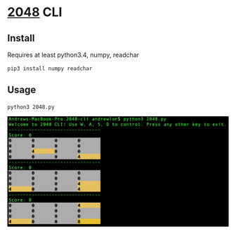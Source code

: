 # [2048](https://en.wikipedia.org/wiki/2048_(video_game)) CLI

## Install
Requires at least python3.4, numpy, readchar
```
pip3 install numpy readchar
```

## Usage
```
python3 2048.py
```

![](sample.png)

